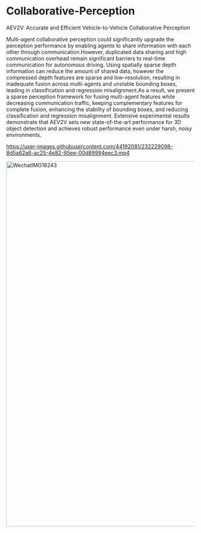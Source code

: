 # Collaborative-Perception
AEV2V: Accurate and Efficient Vehicle-to-Vehicle Collaborative Perception

Multi-agent collaborative perception could significantly upgrade the perception performance by enabling agents to share information with each other through communication.However, duplicated data sharing and high communication overhead remain significant barriers to real-time communication for autonomous driving. Using spatially sparse depth information can reduce the amount of shared data, however the compressed depth features are sparse and low-resolution, resulting in inadequate fusion across multi-agents and unstable bounding boxes, leading in classification and regression misalignment.As a result, we present a sparse perception framework for fusing multi-agent features while decreasing communication traffic, keeping complementary features for complete fusion, enhancing the stability of bounding boxes, and reducing classification and regression misalignment.  Extensive experimental results demonstrate that AEV2V  sets new state-of-the-art performance for 3D object detection and achieves robust performance even under harsh, noisy environments.


https://user-images.githubusercontent.com/44192081/232229098-8d5a62a6-ac25-4e82-95ee-00d89994eec3.mp4

<img width="975" alt="WechatIMG18243" src="https://user-images.githubusercontent.com/44192081/232229288-0d9cf794-babd-4d16-ae7d-1bdf8f9b1d24.png">
